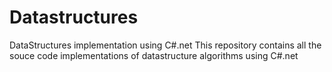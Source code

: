 # Datastructures
DataStructures implementation using C#.net
This repository contains all the souce code implementations of datastructure algorithms using C#.net
